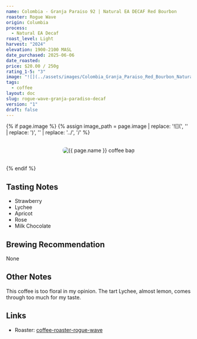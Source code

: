 ```yaml
---
name: Colombia - Granja Paraiso 92 | Natural EA DECAF Red Bourbon
roaster: Rogue Wave
origin: Columbia
process:
  - Natural EA Decaf
roast_level: Light
harvest: "2024"
elevation: 1900-2100 MASL
date_purchased: 2025-06-06
date_roasted: 
price: $20.00 / 250g
rating_1-5: "3"
image: "![](../assets/images/Colombia_Granja_Paraiso_Red_Bourbon_Natural_Decaf_250g_BAG.jpg)"
tags:
  - coffee
layout: doc
slug: rogue-wave-granja-paradiso-decaf
version: "1"
draft: false
---
```


{% if page.image %}
  {% assign image_path = page.image | replace: '![](', '' | replace: ')', '' | replace: '../', '/' %}
  <div class="coffee-bag-image" style="text-align: center; margin: 2rem 0;">
    <img src="{{ image_path | relative_url }}" alt="{{ page.name }} coffee bag" style="max-width: 300px; height: auto; border-radius: 8px;">
  </div>
{% endif %}

## Tasting Notes
- Strawberry
- Lychee
- Apricot
- Rose
- Milk Chocolate

## Brewing Recommendation
None

## Other Notes
This coffee is too floral in my opinion.  The tart Lychee, almost lemon, comes through too much for my taste.

## Links
- Roaster: [coffee-roaster-rogue-wave](coffee-roaster-rogue-wave.md)
